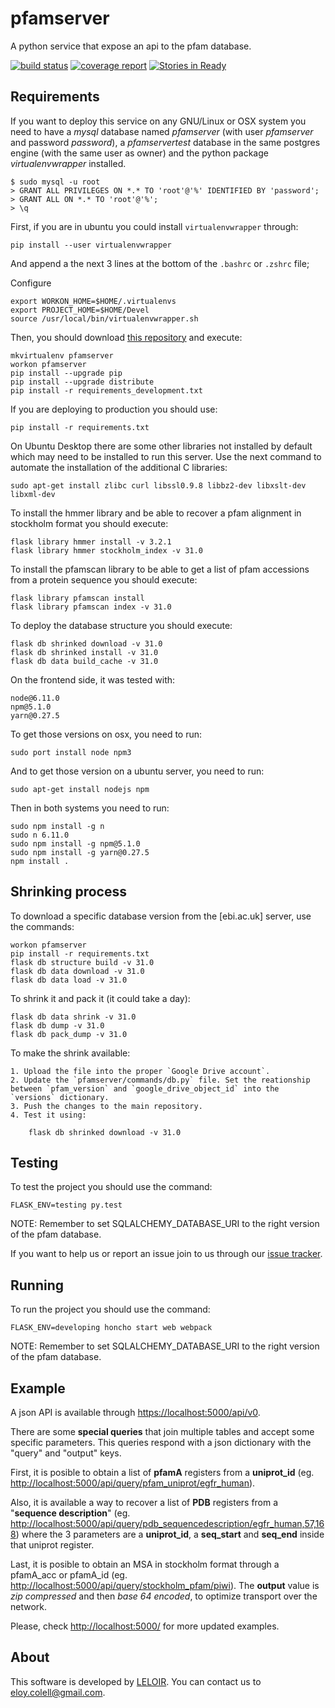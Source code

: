 # pfamserver

A python service that expose an api to the pfam database.

[![build status](https://wichi.no-ip.org/leloir/pfamserver/badges/dev/pipeline.svg)](https://wichi.no-ip.org/leloir/pfamserver/commits/dev)
[![coverage report](https://wichi.no-ip.org/leloir/pfamserver/badges/dev/coverage.svg)](https://wichi.no-ip.org/leloir/pfamserver/commits/dev)
[![Stories in Ready](https://badge.waffle.io/ecolell/pfamserver.png?label=ready&title=Ready)](https://waffle.io/ecolell/pfamserver)

## Requirements

If you want to deploy this service on any GNU/Linux or OSX system you need to have a *mysql* database named *pfamserver* (with user *pfamserver* and password *password*), a *pfamservertest* database in the same postgres engine (with the same user as owner) and the python package *virtualenvwrapper* installed.

    $ sudo mysql -u root
    > GRANT ALL PRIVILEGES ON *.* TO 'root'@'%' IDENTIFIED BY 'password';
    > GRANT ALL ON *.* TO 'root'@'%';
    > \q

First, if you are in ubuntu you could install `virtualenvwrapper` through:

    pip install --user virtualenvwrapper

And append a the next 3 lines at the bottom of the `.bashrc` or `.zshrc` file;

Configure

    export WORKON_HOME=$HOME/.virtualenvs
    export PROJECT_HOME=$HOME/Devel
    source /usr/local/bin/virtualenvwrapper.sh

Then, you should download [this repository](https://wichi.no-ip.org/leloir/pfamserver) and execute:

    mkvirtualenv pfamserver
    workon pfamserver
    pip install --upgrade pip
    pip install --upgrade distribute
    pip install -r requirements_development.txt

If you are deploying to production you should use:

    pip install -r requirements.txt

On Ubuntu Desktop there are some other libraries not installed by default which may need to be installed to run this server. Use the next command to automate the installation of the additional C libraries:

    sudo apt-get install zlibc curl libssl0.9.8 libbz2-dev libxslt-dev libxml-dev

To install the hmmer library and be able to recover a pfam alignment in stockholm format you should execute:

    flask library hmmer install -v 3.2.1
    flask library hmmer stockholm_index -v 31.0

To install the pfamscan library to be able to get a list of pfam accessions from a protein sequence you should execute:

    flask library pfamscan install
    flask library pfamscan index -v 31.0

To deploy the database structure you should execute:

    flask db shrinked download -v 31.0
    flask db shrinked install -v 31.0
    flask db data build_cache -v 31.0 

On the frontend side, it was tested with:

    node@6.11.0
    npm@5.1.0
    yarn@0.27.5

To get those versions on osx, you need to run:

    sudo port install node npm3

And to get those version on a ubuntu server, you need to run:

    sudo apt-get install nodejs npm

Then in both systems you need to run:

    sudo npm install -g n
    sudo n 6.11.0
    sudo npm install -g npm@5.1.0
    sudo npm install -g yarn@0.27.5
    npm install .

## Shrinking process

To download a specific database version from the [ebi.ac.uk] server, use the commands:

    workon pfamserver
    pip install -r requirements.txt
    flask db structure build -v 31.0
    flask db data download -v 31.0
    flask db data load -v 31.0

To shrink it and pack it (it could take a day):

    flask db data shrink -v 31.0
    flask db dump -v 31.0
    flask db pack_dump -v 31.0

To make the shrink available:

    1. Upload the file into the proper `Google Drive account`.
    2. Update the `pfamserver/commands/db.py` file. Set the reationship between `pfam_version` and `google_drive_object_id` into the `versions` dictionary.
    3. Push the changes to the main repository.
    4. Test it using:

        flask db shrinked download -v 31.0

## Testing

To test the project you should use the command:

    FLASK_ENV=testing py.test

NOTE: Remember to set SQLALCHEMY_DATABASE_URI to the right version of the pfam database.

If you want to help us or report an issue join to us through our [issue tracker](https://wichi.no-ip.org/leloir/pfamserver/issues).

## Running

To run the project you should use the command:

    FLASK_ENV=developing honcho start web webpack

NOTE: Remember to set SQLALCHEMY_DATABASE_URI to the right version of the pfam database.

## Example

A json API is available through [https://localhost:5000/api/v0](http://localhost:5000/api/v0).

There are some **special queries** that join multiple tables and accept some specific parameters. This queries respond with a json dictionary with the "query" and "output" keys.

First, it is posible to obtain a list of **pfamA** registers from a **uniprot_id** (eg. [http://localhost:5000/api/query/pfam_uniprot/egfr_human](http://localhost:5000/api/query/pfam_uniprot/egfr_human)).

Also, it is available a way to recover a list of **PDB** registers from a "**sequence description**" (eg. [http://localhost:5000/api/query/pdb_sequencedescription/egfr_human,57,168](http://localhost:5000/api/query/pdb_sequencedescription/egfr_human,57,168)) where the 3 parameters are a **uniprot_id**, a **seq_start** and **seq_end** inside that uniprot register.

Last, it is posible to obtain an MSA in stockholm format through a pfamA_acc or pfamA_id (eg. [http://localhost:5000/api/query/stockholm_pfam/piwi](http://localhost:5000/api/query/stockholm_pfam/piwi)). The **output** value is *zip compressed* and then *base 64 encoded*, to optimize transport over the network.

Please, check [http://localhost:5000/](http://localhost:5000/) for more updated examples.

## About

This software is developed by [LELOIR](http://leloir.org.ar/). You can contact us to [eloy.colell@gmail.com](mailto:eloy.colell@gmail.com).
